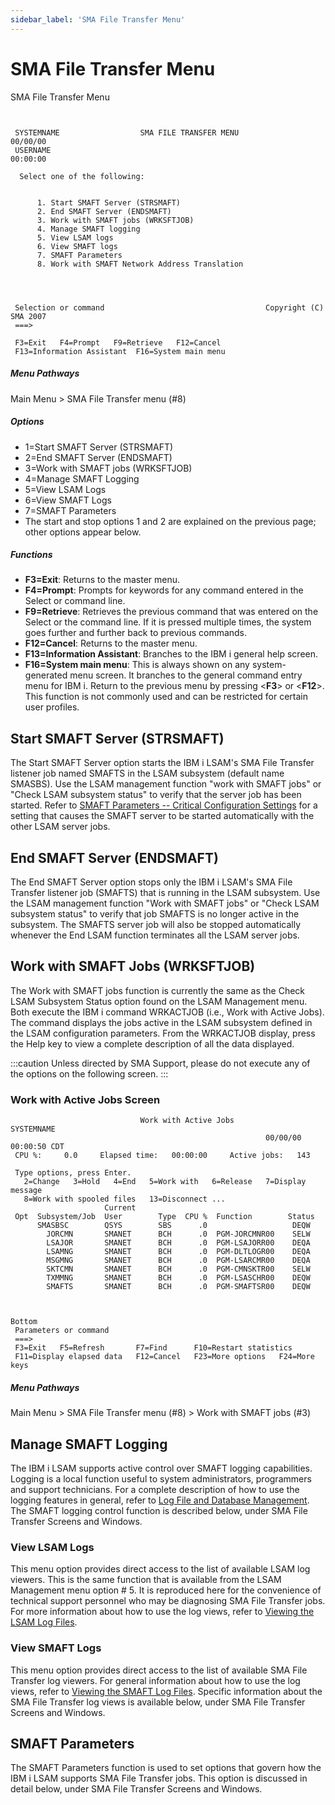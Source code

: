 ```yaml
---
sidebar_label: 'SMA File Transfer Menu'
---
```


# SMA File Transfer Menu

SMA File Transfer Menu

```


 SYSTEMNAME                  SMA FILE TRANSFER MENU                    00/00/00 
 USERNAME                                                              00:00:00 
                                                                                
  Select one of the following:                                                  
                                                                                
                                                                                
      1. Start SMAFT Server (STRSMAFT)                                          
      2. End SMAFT Server (ENDSMAFT)                                            
      3. Work with SMAFT jobs (WRKSFTJOB)                                       
      4. Manage SMAFT logging                                                   
      5. View LSAM logs                                                         
      6. View SMAFT logs                                                        
      7. SMAFT Parameters                                                       
      8. Work with SMAFT Network Address Translation                            
                                                                                
                                                                                
                                                                                
                                                                                
 Selection or command                                    Copyright (C) SMA 2007 
 ===>                                                                           
                                                                                
 F3=Exit   F4=Prompt   F9=Retrieve   F12=Cancel                                 
 F13=Information Assistant  F16=System main menu                                
 ```

##### Menu Pathways

Main Menu \> SMA File Transfer menu (\#8)

##### Options

- 1=Start SMAFT Server (STRSMAFT)
- 2=End SMAFT Server (ENDSMAFT)
- 3=Work with SMAFT jobs (WRKSFTJOB)
- 4=Manage SMAFT Logging
- 5=View LSAM Logs
- 6=View SMAFT Logs
- 7=SMAFT Parameters
- The start and stop options 1 and 2 are explained on the previous
    page; other options appear below.

##### Functions

- **F3=Exit**: Returns to the master menu.
- **F4=Prompt**: Prompts for keywords for any command entered in the
    Select or command line.
- **F9=Retrieve**: Retrieves the previous command that was entered on
    the Select or the command line. If it is pressed multiple times, the
    system goes further and further back to previous commands.
- **F12=Cancel**: Returns to the master menu.
- **F13=Information Assistant**: Branches to the IBM i general help
    screen.
- **F16=System main menu**: This is always shown on any
    system-generated menu screen. It branches to the general command
    entry menu for IBM i. Return to the previous menu by pressing
    \<**F3**\> or \<**F12**\>. This function is not commonly used and
    can be restricted for certain user profiles.

## Start SMAFT Server (STRSMAFT)

The Start SMAFT Server option starts the IBM i LSAM's SMA File Transfer
listener job named SMAFTS in the LSAM subsystem (default name SMASBS).
Use the LSAM management function "work with SMAFT jobs" or "Check
LSAM subsystem status" to verify that the server job has been started.
Refer to [SMAFT Parameters -- Critical Configuration Settings](#SMAFT) for a setting that causes the SMAFT
server to be started automatically with the other LSAM server jobs.

## End SMAFT Server (ENDSMAFT)

The End SMAFT Server option stops only the IBM i LSAM's SMA File
Transfer listener job (SMAFTS) that is running in the LSAM subsystem.
Use the LSAM management function "Work with SMAFT jobs" or "Check
LSAM subsystem status" to verify that job SMAFTS is no longer active in
the subsystem. The SMAFTS server job will also be stopped automatically
whenever the End LSAM function terminates all the LSAM server jobs.

## Work with SMAFT Jobs (WRKSFTJOB)

The Work with SMAFT jobs function is currently the same as the Check
LSAM Subsystem Status option found on the LSAM Management menu. Both
execute the IBM i command WRKACTJOB (i.e., Work with Active Jobs). The
command displays the jobs active in the LSAM subsystem defined in the
LSAM configuration parameters. From the WRKACTJOB display, press the
Help key to view a complete description of all the data displayed.

:::caution
Unless directed by SMA Support, please do not execute any of the options on the following screen.
:::

### Work with Active Jobs Screen
```
                             Work with Active Jobs                   SYSTEMNAME
                                                         00/00/00  00:00:50 CDT
 CPU %:     0.0     Elapsed time:   00:00:00     Active jobs:   143            
                                                                               
 Type options, press Enter.                                                    
   2=Change   3=Hold   4=End   5=Work with   6=Release   7=Display message     
   8=Work with spooled files   13=Disconnect ...                               
                     Current                                                   
 Opt  Subsystem/Job  User        Type  CPU %  Function        Status           
      SMASBSC        QSYS        SBS      .0                   DEQW            
        JORCMN       SMANET      BCH      .0  PGM-JORCMNR00    SELW            
        LSAJOR       SMANET      BCH      .0  PGM-LSAJORR00    DEQA            
        LSAMNG       SMANET      BCH      .0  PGM-DLTLOGR00    DEQA            
        MSGMNG       SMANET      BCH      .0  PGM-LSARCMR00    DEQA            
        SKTCMN       SMANET      BCH      .0  PGM-CMNSKTR00    SELW            
        TXMMNG       SMANET      BCH      .0  PGM-LSASCHR00    DEQW            
        SMAFTS       SMANET      BCH      .0  PGM-SMAFTSR00    DEQW  
                                                                               
                                                                               
                                                                         Bottom
 Parameters or command                                                         
 ===>                                                                          
 F3=Exit   F5=Refresh       F7=Find      F10=Restart statistics                
 F11=Display elapsed data   F12=Cancel   F23=More options   F24=More keys      
```
 
##### Menu Pathways

Main Menu \> SMA File Transfer menu (\#8) \> Work with SMAFT jobs (\#3)

## Manage SMAFT Logging

The IBM i LSAM supports active control over SMAFT logging capabilities. Logging is a local function useful to system administrators, programmers and support technicians. For a complete description of how to use the  logging features in general, refer to [Log File and Database Management](../logs-database/overview.md). The SMAFT logging control function is described below, under SMA File Transfer Screens and Windows.

### View LSAM Logs

This menu option provides direct access to the list of available LSAM log viewers. This is the same function that is available from the LSAM Management menu option \# 5. It is reproduced here for the convenience of technical support personnel who may be diagnosing SMA File Transfer jobs. For more information about how to use the log views, refer to [Viewing the LSAM Log Files](../logs-database/management.md#viewing-the-lsam-log-files).

### View SMAFT Logs

This menu option provides direct access to the list of available SMA File Transfer log viewers. For general information about how to use the log views, refer to [Viewing the SMAFT Log Files](#Viewing). Specific information about the SMA File Transfer log views is available below, under SMA File Transfer Screens and Windows.

## SMAFT Parameters

The SMAFT Parameters function is used to set options that govern how the IBM i LSAM supports SMA File Transfer jobs. This option is discussed in detail below, under SMA File Transfer Screens and Windows.

